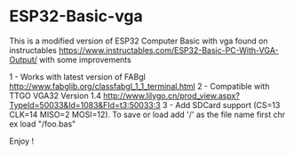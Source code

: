 # ESP32-Basic-vga

This is a modified version of ESP32 Computer Basic with vga found on instructables https://www.instructables.com/ESP32-Basic-PC-With-VGA-Output/ with some improvements

1 - Works with latest version of FABgl http://www.fabglib.org/classfabgl_1_1_terminal.html
2 - Compatible with TTGO VGA32 Version 1.4 http://www.lilygo.cn/prod_view.aspx?TypeId=50033&Id=1083&FId=t3:50033:3
3 - Add SDCard support (CS=13 CLK=14 MISO=2 MOSI=12). To save or load add '/' as the file name first chr ex load "/foo.bas"

Enjoy !
